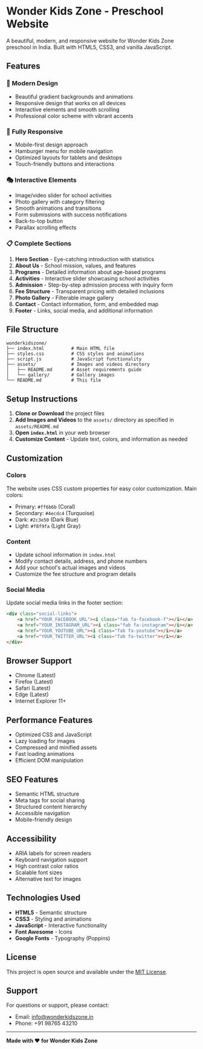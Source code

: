 # Wonder Kids Zone - Preschool Website

A beautiful, modern, and responsive website for Wonder Kids Zone preschool in India. Built with HTML5, CSS3, and vanilla JavaScript.

## Features

### 🎨 Modern Design
- Beautiful gradient backgrounds and animations
- Responsive design that works on all devices
- Interactive elements and smooth scrolling
- Professional color scheme with vibrant accents

### 📱 Fully Responsive
- Mobile-first design approach
- Hamburger menu for mobile navigation
- Optimized layouts for tablets and desktops
- Touch-friendly buttons and interactions

### 🎭 Interactive Elements
- Image/video slider for school activities
- Photo gallery with category filtering
- Smooth animations and transitions
- Form submissions with success notifications
- Back-to-top button
- Parallax scrolling effects

### 📋 Complete Sections
1. **Hero Section** - Eye-catching introduction with statistics
2. **About Us** - School mission, values, and features
3. **Programs** - Detailed information about age-based programs
4. **Activities** - Interactive slider showcasing school activities
5. **Admission** - Step-by-step admission process with inquiry form
6. **Fee Structure** - Transparent pricing with detailed inclusions
7. **Photo Gallery** - Filterable image gallery
8. **Contact** - Contact information, form, and embedded map
9. **Footer** - Links, social media, and additional information

## File Structure

```
wonderkidszone/
├── index.html          # Main HTML file
├── styles.css          # CSS styles and animations
├── script.js           # JavaScript functionality
├── assets/             # Images and videos directory
│   ├── README.md       # Asset requirements guide
│   └── gallery/        # Gallery images
└── README.md           # This file
```

## Setup Instructions

1. **Clone or Download** the project files
2. **Add Images and Videos** to the `assets/` directory as specified in `assets/README.md`
3. **Open `index.html`** in your web browser
4. **Customize Content** - Update text, colors, and information as needed

## Customization

### Colors
The website uses CSS custom properties for easy color customization. Main colors:
- Primary: `#ff6b6b` (Coral)
- Secondary: `#4ecdc4` (Turquoise)
- Dark: `#2c3e50` (Dark Blue)
- Light: `#f8f9fa` (Light Gray)

### Content
- Update school information in `index.html`
- Modify contact details, address, and phone numbers
- Add your school's actual images and videos
- Customize the fee structure and program details

### Social Media
Update social media links in the footer section:
```html
<div class="social-links">
    <a href="YOUR_FACEBOOK_URL"><i class="fab fa-facebook-f"></i></a>
    <a href="YOUR_INSTAGRAM_URL"><i class="fab fa-instagram"></i></a>
    <a href="YOUR_YOUTUBE_URL"><i class="fab fa-youtube"></i></a>
    <a href="YOUR_TWITTER_URL"><i class="fab fa-twitter"></i></a>
</div>
```

## Browser Support

- Chrome (Latest)
- Firefox (Latest)
- Safari (Latest)
- Edge (Latest)
- Internet Explorer 11+

## Performance Features

- Optimized CSS and JavaScript
- Lazy loading for images
- Compressed and minified assets
- Fast loading animations
- Efficient DOM manipulation

## SEO Features

- Semantic HTML structure
- Meta tags for social sharing
- Structured content hierarchy
- Accessible navigation
- Mobile-friendly design

## Accessibility

- ARIA labels for screen readers
- Keyboard navigation support
- High contrast color ratios
- Scalable font sizes
- Alternative text for images

## Technologies Used

- **HTML5** - Semantic structure
- **CSS3** - Styling and animations
- **JavaScript** - Interactive functionality
- **Font Awesome** - Icons
- **Google Fonts** - Typography (Poppins)

## License

This project is open source and available under the [MIT License](LICENSE).

## Support

For questions or support, please contact:
- Email: info@wonderkidszone.in
- Phone: +91 98765 43210

---

**Made with ❤️ for Wonder Kids Zone**
